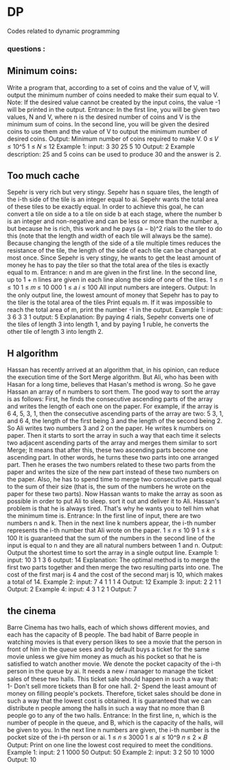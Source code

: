 # DP
Codes related to dynamic programming
### questions :

## Minimum coins:
Write a program that, according to a set of coins and the value of V, will output the minimum number of coins needed to make their sum equal to V.
Note: If the desired value cannot be created by the input coins, the value -1 will be printed in the output.
Entrance:
In the first line, you will be given two values, N and V, where n is the desired number of coins and V is the minimum sum of coins.
In the second line, you will be given the desired coins to use them and the value of V to output the minimum number of desired coins.
Output:
Minimum number of coins required to make V.
0 ≤ 𝑉 ≤ 10^5
1 ≤ 𝑁 ≤ 12
Example 1:
input:
3 30
25 5 10
Output:
2
Example description:
25 and 5 coins can be used to produce 30 and the answer is 2.

## Too much cache
Sepehr is very rich but very stingy.
Sepehr has n square tiles, the length of the i-th side of the tile is an integer equal to ai. Sepehr wants the total area of these tiles to be exactly equal. In order to achieve this goal, he can convert a tile on side a to a tile on side b at each stage, where the number b is an integer and non-negative and can be less or more than the number a, but because he is rich, this work and he pays (a − b)^2 rials to the tiler to do this (note that the length and width of each tile will always be the same).
Because changing the length of the side of a tile multiple times reduces the resistance of the tile, the length of the side of each tile can be changed at most once. Since Sepehr is very stingy, he wants to get the least amount of money he has to pay the tiler so that the total area of the tiles is exactly equal to m.
Entrance:
n and m are given in the first line.
In the second line, up to 1 + n lines are given in each line along the side of one of the tiles.
1 ≤ 𝑛 ≤ 10
1 ≤ 𝑚 ≤ 10 000
1 ≤ 𝑎
𝑖 ≤ 100
All input numbers are integers.
Output:
In the only output line, the lowest amount of money that Sepehr has to pay to the tiler is the total area of the tiles
Print equals m.
If it was impossible to reach the total area of m, print the number -1 in the output.
Example 1:
input:
3 6
3
3
1
output:
5
Explanation:
By paying 4 rials, Sepehr converts one of the tiles of length 3 into length 1, and by paying 1 ruble, he converts the other tile of length 3 into length 2.

## H algorithm
Hassan has recently arrived at an algorithm that, in his opinion, can reduce the execution time of the Sort Merge algorithm. But Ali, who has been with Hasan for a long time, believes that Hasan's method is wrong. So he gave Hassan an array of n numbers to sort them. The good way to sort the array is as follows:
First, he finds the consecutive ascending parts of the array and writes the length of each one on the paper. For example, if the array is 6 4, 5, 3, 1, then the consecutive ascending parts of the array are two: 5 3, 1, and 6 4, the length of the first being 3 and the length of the second being 2. So Ali writes two numbers 3 and 2 on the paper. He writes k numbers on paper. Then it starts to sort the array in such a way that each time it selects two adjacent ascending parts of the array and merges them similar to sort Merge; It means that after this, these two ascending parts become one ascending part. In other words, he turns these two parts into one arranged part. Then he erases the two numbers related to these two parts from the paper and writes the size of the new part instead of these two numbers on the paper. Also, he has to spend time to merge two consecutive parts equal to the sum of their size (that is, the sum of the numbers he wrote on the paper for these two parts). Now Hassan wants to make the array as soon as possible in order to put Ali to sleep. sort it out and deliver it to Ali. Hassan's problem is that he is always tired. That's why he wants you to tell him what the minimum time is.
Entrance:
In the first line of input, there are two numbers n and k.
Then in the next line k numbers appear, the i-th number represents the i-th number that Ali wrote on the paper.
1 ≤ 𝑛 ≤ 10
9
1 ≤ 𝑘 ≤ 100
It is guaranteed that the sum of the numbers in the second line of the input is equal to n and they are all natural numbers between 1 and n.
Output:
Output the shortest time to sort the array in a single output line.
Example 1:
input:
10 3
1 3 6
output:
14
Explanation:
The optimal method is to merge the first two parts together and then merge the two resulting parts into one. The cost of the first marj is 4 and the cost of the second marj is 10, which makes a total of 14.
Example 2:
input:
7 4
1 1 1 4
Output:
12
Example 3:
input:
2 2
1 1
Output:
2
Example 4:
input:
4 3
1 2 1
Output:
7

## the cinema
Barre Cinema has two halls, each of which shows different movies, and each has the capacity of B people.
The bad habit of Barre people in watching movies is that every person likes to see a movie that the person in front of him in the queue sees and by default buys a ticket for the same movie unless we give him money as much as his pocket so that he is satisfied to watch another movie.
We denote the pocket capacity of the i-th person in the queue by ai. It needs a new 𝑖 manager to manage the ticket sales of these two halls. This ticket sale should happen in such a way that:
1- Don't sell more tickets than B for one hall.
2- Spend the least amount of money on filling people's pockets.
Therefore, ticket sales should be done in such a way that the lowest cost is obtained.
It is guaranteed that we can distribute n people among the halls in such a way that no more than B people go to any of the two halls.
Entrance:
In the first line, n, which is the number of people in the queue, and B, which is the capacity of the halls, will be given to you. In the next line n numbers are given, the i-th number is the pocket size of the i-th person or ai.
1 ≤ 𝑛 ≤ 3000
1 ≤ 𝑎𝑖 ≤ 10^9
𝑛 ≤ 2 × 𝐵
Output:
Print on one line the lowest cost required to meet the conditions.
Example 1:
input:
2 1
1000 50
Output:
50
Example 2:
input:
3 2
50 10 1000
Output:
10
